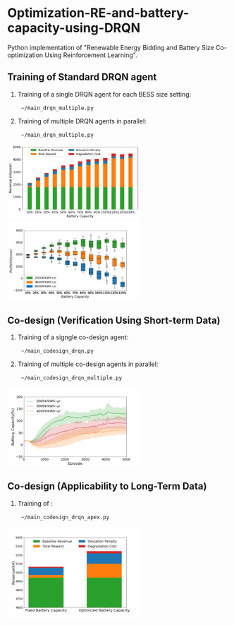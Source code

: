 # Optimization-RE-and-battery-capacity-using-DRQN

Python implementation of "Renewable Energy Bidding and Battery Size Co-optimization Using Reinforcement Learning". 

## Training of Standard DRQN agent

1. Training of a single DRQN agent for each BESS size setting:
   ```console
    ~/main_drqn_multiple.py
   ```
1. Training of multiple DRQN agents in parallel:
   ```console
    ~/main_drqn_multiple.py
   ```

<div align=left> 
<img src="./plot/bar_graph_average_random_update_year.pdf" width=300 alt="Total net revenue F for various BESS sizes"/>
<img src="./plot/box_graph_average_random_update_year_3.png" width=300 alt="Net profit G considering BESS installation costs"/>
</div>


## Co-design (Verification Using Short-term Data)

1. Training of a signgle co-design agent:
   ```console
    ~/main_codesign_drqn.py
   ```
1. Training of multiple co-design agents in parallel:
   ```console
    ~/main_codesign_drqn_multiple.py
   ```

<div align=left> 
<img src="./plot/update_mu.png" width=300 alt="Change in the value $\mu$ during learning process"/>
</div>

## Co-design (Applicability to Long-Term Data)

1. Training of :
   ```console
    ~/main_codesign_drqn_apex.py
   ```

<div align=left> 
<img src="./plot/plot_bar_update_mu.png" width=300 alt="Total revenues with fixed and optimized BESS sizes"/>
</div>

